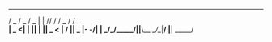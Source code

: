 
 _____  _____  _____  __ ___ __  __  _____  ____  _____
/  _  \/  _  \/  _  \|  |  //  \/  \/  _  \/    \/   __\
|  _  <|  |  ||  |  ||  _ < |  \/  ||  _  |\-  -/|   __|
\_____/\_____/\_____/|__|__\\__ \__/\__|__/ |__| \_____/

